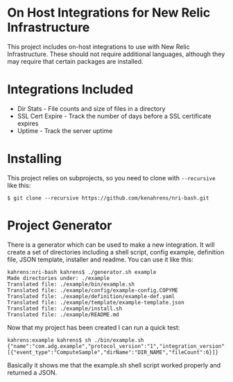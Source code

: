 # On Host Integrations for New Relic Infrastructure
This project includes on-host integrations to use with New Relic Infrastructure. These should not require additional languages, although they may require that certain packages are installed.

# Integrations Included
* Dir Stats - File counts and size of files in a directory
* SSL Cert Expire - Track the number of days before a SSL certificate expires
* Uptime - Track the server uptime

# Installing
This project relies on subprojects, so you need to clone with `--recursive` like this:
```
$ git clone --recursive https://github.com/kenahrens/nri-bash.git
```

# Project Generator
There is a generator which can be used to make a new integration. It will create a set of directories including a shell script, config example, definition file, JSON template, installer and readme. You can use it like this:
```
kahrens:nri-bash kahrens$ ./generator.sh example
Made directories under: ./example
Translated file: ./example/bin/example.sh
Translated file: ./example/config/example-config.COPYME
Translated file: ./example/definition/example-def.yaml
Translated file: ./example/template/example-template.json
Translated file: ./example/install.sh
Translated file: ./example/README.md
```
Now that my project has been created I can run a quick test:
```
kahrens:example kahrens$ sh ./bin/example.sh 
{"name":"com.adg.example","protocol_version":"1","integration_version":"1.0.0","metrics":[{"event_type":"ComputeSample","dirName":"DIR_NAME","fileCount":6}]}
```
Basically it shows me that the example.sh shell script worked properly and returned a JSON.